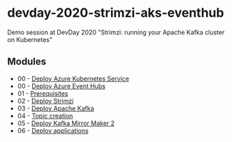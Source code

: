 # devday-2020-strimzi-aks-eventhub

Demo session at DevDay 2020 "Strimzi: running your Apache Kafka cluster on Kubernetes"

## Modules

* 00 - [Deploy Azure Kubernetes Service](00-deploy-aks.md)
* 00 - [Deploy Azure Event Hubs](00-deploy-eh.md)
* 01 - [Prerequisites](01-prerequisites.md)
* 02 - [Deploy Strimzi](02-deploy-strimzi.md)
* 03 - [Deploy Apache Kafka](03-deploy-kafka.md)
* 04 - [Topic creation](04-topic-creation.md)
* 05 - [Deploy Kafka Mirror Maker 2](05-deploy-mm2.md)
* 06 - [Deploy applications](06-deploy-applications.md)